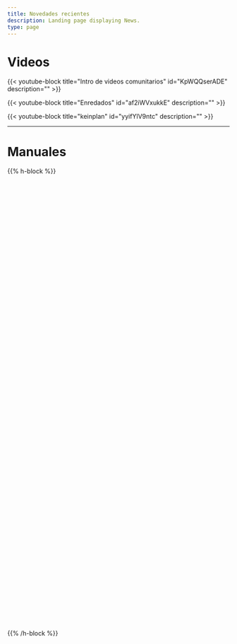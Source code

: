```yaml
---
title: Novedades recientes
description: Landing page displaying News.
type: page
---
```

# Videos

{{< youtube-block title="Intro de videos comunitarios" id="KpWQQserADE" description="" >}}

{{< youtube-block title="Enredados" id="af2iWVxukkE" description="" >}}

{{< youtube-block title="keinplan" id="yyifYlV9ntc" description="" >}}

- - -

# Manuales

{{% h-block %}}

<div data-configid="25900136/59827752" style="width:100%; height:259px;" class="issuuembed"></div>
<script type="text/javascript" src="//e.issuu.com/embed.js" async="true"></script>

<div data-configid="25900136/62164425" style="width:525px; height:742px;" class="issuuembed"></div>

<script type="text/javascript" src="//e.issuu.com/embed.js" async="true"></script>

{{% /h-block %}}
